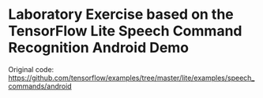 # Laboratory Exercise based on the TensorFlow Lite Speech Command Recognition Android Demo

Original code: https://github.com/tensorflow/examples/tree/master/lite/examples/speech_commands/android
